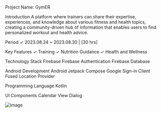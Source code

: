 Project Name: GymER

Introduction
A platform where trainers can share their expertise, experiences, and knowledge about various fitness and health topics, creating a community-driven hub of information that enables users to find personalized workout and health advice.

Period
✓ 2023.08.24 ~ 2023.08.30 | [30 hrs]

Key Features
✓ Training
✓ Nutrition Guidance
✓ Health and Wellness

Technology Stack
Firebase
Firebase Authentication
Firebase Database

Android Development
Android Jetpack Compose
Google Sign-in Client
Fused Location Provider

Programming Language
Kotlin

UI Components
Calendar View
Dialog

![image](https://github.com/minibe0/Gymman/assets/61962925/6bf70f74-d8e0-4099-8814-d077bb7d4684)
